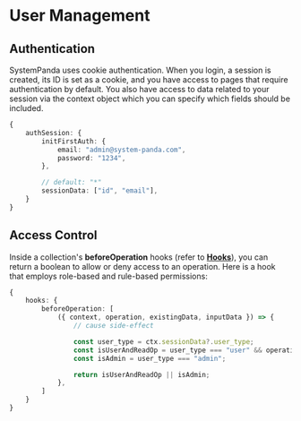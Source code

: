 # **User Management**
## **Authentication**
SystemPanda uses cookie authentication. When you login, a session is created, its ID is set as a cookie, and you have access to pages that require authentication by default. You also have access to data related to your session via the context object which you can specify which fields should be included.
```ts
{
    authSession: {
        initFirstAuth: {
            email: "admin@system-panda.com",
            password: "1234",
        },

        // default: "*"
        sessionData: ["id", "email"],
    }
}
```

## **Access Control**
Inside a collection's **beforeOperation** hooks (refer to [**Hooks**](https://github.com/serhankileci/system-panda/blob/main/docs/hooks.md)), you can return a boolean to allow or deny access to an operation. Here is a hook that employs role-based and rule-based permissions:
```ts
{
    hooks: {
        beforeOperation: [
            ({ context, operation, existingData, inputData }) => {
                // cause side-effect

                const user_type = ctx.sessionData?.user_type;
                const isUserAndReadOp = user_type === "user" && operation === "read";
                const isAdmin = user_type === "admin";

                return isUserAndReadOp || isAdmin;
            },
        ]
    }
}
```
